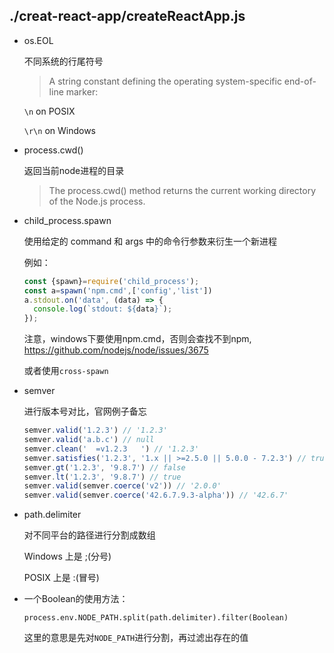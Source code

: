 ## ./creat-react-app/createReactApp.js

* os.EOL

    不同系统的行尾符号
    
    > A string constant defining the operating system-specific end-of-line marker:
    
    `\n` on POSIX
    
    `\r\n` on Windows

* process.cwd()

    返回当前node进程的目录
    
    > The process.cwd() method returns the current working directory of the Node.js process.


* child_process.spawn

    使用给定的 command 和 args 中的命令行参数来衍生一个新进程

    例如：
    ```js
    const {spawn}=require('child_process');
    const a=spawn('npm.cmd',['config','list'])
    a.stdout.on('data', (data) => {
      console.log(`stdout: ${data}`);
    });
    ```
    
    注意，windows下要使用npm.cmd，否则会查找不到npm, 
    https://github.com/nodejs/node/issues/3675
    
    或者使用`cross-spawn`

* semver

    进行版本号对比，官网例子备忘
    ```js
    semver.valid('1.2.3') // '1.2.3'
    semver.valid('a.b.c') // null
    semver.clean('  =v1.2.3   ') // '1.2.3'
    semver.satisfies('1.2.3', '1.x || >=2.5.0 || 5.0.0 - 7.2.3') // true
    semver.gt('1.2.3', '9.8.7') // false
    semver.lt('1.2.3', '9.8.7') // true
    semver.valid(semver.coerce('v2')) // '2.0.0'
    semver.valid(semver.coerce('42.6.7.9.3-alpha')) // '42.6.7'
    ```
* path.delimiter

    对不同平台的路径进行分割成数组
    
    Windows 上是 ;(分号)
    
    POSIX 上是 :(冒号)
    
* 一个Boolean的使用方法：

    `process.env.NODE_PATH.split(path.delimiter).filter(Boolean)`
    
    这里的意思是先对`NODE_PATH`进行分割，再过滤出存在的值